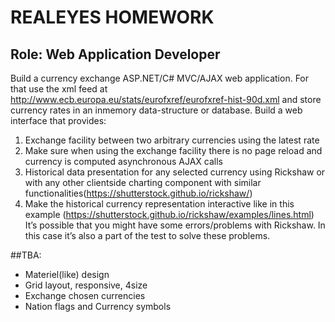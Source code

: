 # REALEYES HOMEWORK
## Role: Web Application Developer
Build a currency exchange ASP.NET/C# MVC/AJAX web application. For that use the xml feed at
http://www.ecb.europa.eu/stats/eurofxref/eurofxref-hist-90d.xml and store currency rates in an inmemory
data-structure or database. Build a web interface that provides:
1. Exchange facility between two arbitrary currencies using the latest rate
2. Make sure when using the exchange facility there is no page reload and currency is computed asynchronous AJAX calls
3. Historical data presentation for any selected currency using Rickshaw or with any other clientside charting component with similar functionalities(https://shutterstock.github.io/rickshaw/)
4. Make the historical currency representation interactive like in this example (https://shutterstock.github.io/rickshaw/examples/lines.html) It’s possible that you might have some errors/problems with Rickshaw. In this case it’s also a part of the test to solve these problems.


##TBA:
- Materiel(like) design
- Grid layout, responsive, 4size
- Exchange chosen currencies
- Nation flags and Currency symbols
